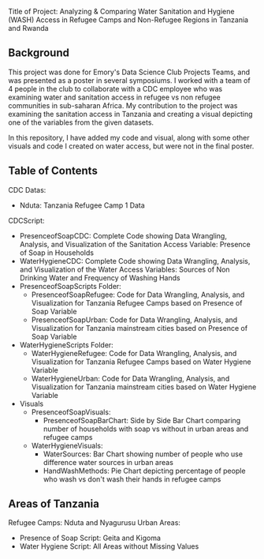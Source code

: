 Title of Project: Analyzing & Comparing Water Sanitation and Hygiene (WASH) Access in Refugee Camps and Non-Refugee Regions in Tanzania and Rwanda 

## Background

This project was done for Emory's Data Science Club Projects Teams, and was presented as a poster in several symposiums. I worked with a team
of 4 people in the club to collaborate with a CDC employee who was examining water and sanitation access in refugee vs non refugee communities 
in sub-saharan Africa. My contribution to the project was examining the sanitation access in Tanzania and creating a visual 
depicting one of the variables from the given datasets. 

In this repository, I have added my code and visual, along with some other visuals and code I created on water access, but were not
in the final poster.

## Table of Contents

CDC Datas:
- Nduta: Tanzania Refugee Camp 1 Data

CDCScript:
- PresenceofSoapCDC: Complete Code showing Data Wrangling, Analysis, and Visualization of the Sanitation Access Variable:
Presence of Soap in Households
- WaterHygieneCDC: Complete Code showing Data Wrangling, Analysis, and Visualization of the Water Access Variables:
Sources of Non Drinking Water and Frequency of Washing Hands
- PresenceofSoapScripts Folder:
    - PresenceofSoapRefugee: Code for Data Wrangling, Analysis, and Visualization for Tanzania Refugee Camps based on Presence of Soap Variable
    - PresenceofSoapUrban: Code for Data Wrangling, Analysis, and Visualization for Tanzania mainstream cities based on Presence of Soap Variable
- WaterHygieneScripts Folder:
    - WaterHygieneRefugee: Code for Data Wrangling, Analysis, and Visualization for Tanzania Refugee Camps based on Water Hygiene Variable
    - WaterHygieneUrban: Code for Data Wrangling, Analysis, and Visualization for Tanzania mainstream cities based on Water Hygiene Variable
- Visuals
    - PresenceofSoapVisuals:
         - PresenceofSoapBarChart: Side by Side Bar Chart comparing number of households with soap vs without in urban areas and refugee camps
    - WaterHygieneVisuals:
         - WaterSources: Bar Chart showing number of people who use difference water sources in urban areas
         - HandWashMethods: Pie Chart depicting percentage of people who wash vs don't wash their hands in refugee camps

## Areas of Tanzania

Refugee Camps: Nduta and Nyagurusu
Urban Areas:
- Presence of Soap Script: Geita and Kigoma
- Water Hygiene Script: All Areas without Missing Values
